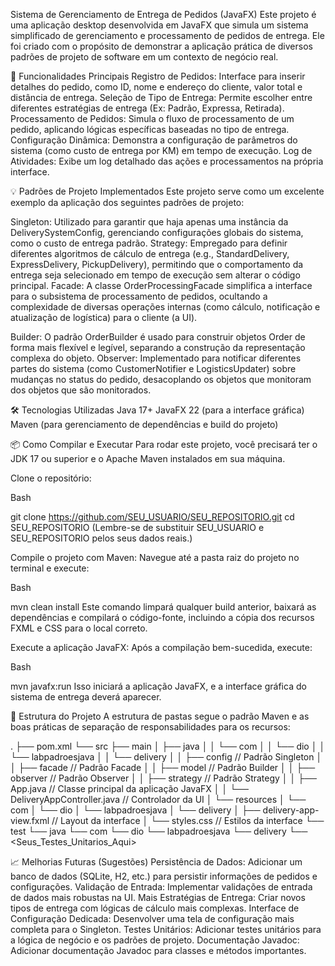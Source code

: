Sistema de Gerenciamento de Entrega de Pedidos (JavaFX)
Este projeto é uma aplicação desktop desenvolvida em JavaFX que simula um sistema simplificado de gerenciamento e processamento de pedidos de entrega. Ele foi criado com o propósito de demonstrar a aplicação prática de diversos padrões de projeto de software em um contexto de negócio real.

🚀 Funcionalidades Principais
Registro de Pedidos: Interface para inserir detalhes do pedido, como ID, nome e endereço do cliente, valor total e distância de entrega.
Seleção de Tipo de Entrega: Permite escolher entre diferentes estratégias de entrega (Ex: Padrão, Expressa, Retirada).
Processamento de Pedidos: Simula o fluxo de processamento de um pedido, aplicando lógicas específicas baseadas no tipo de entrega.
Configuração Dinâmica: Demonstra a configuração de parâmetros do sistema (como custo de entrega por KM) em tempo de execução.
Log de Atividades: Exibe um log detalhado das ações e processamentos na própria interface.

💡 Padrões de Projeto Implementados
Este projeto serve como um excelente exemplo da aplicação dos seguintes padrões de projeto:

Singleton: Utilizado para garantir que haja apenas uma instância da DeliverySystemConfig, gerenciando configurações globais do sistema, como o custo de entrega padrão.
Strategy: Empregado para definir diferentes algoritmos de cálculo de entrega (e.g., StandardDelivery, ExpressDelivery, PickupDelivery), permitindo que o comportamento da entrega seja selecionado em tempo de execução sem alterar o código principal.
Facade: A classe OrderProcessingFacade simplifica a interface para o subsistema de processamento de pedidos, ocultando a complexidade de diversas operações internas (como cálculo, notificação e atualização de logística) para o cliente (a UI).

Builder: O padrão OrderBuilder é usado para construir objetos Order de forma mais flexível e legível, separando a construção da representação complexa do objeto.
Observer: Implementado para notificar diferentes partes do sistema (como CustomerNotifier e LogisticsUpdater) sobre mudanças no status do pedido, desacoplando os objetos que monitoram dos objetos que são monitorados.

🛠️ Tecnologias Utilizadas
Java 17+
JavaFX 22 (para a interface gráfica)
Maven (para gerenciamento de dependências e build do projeto)

📦 Como Compilar e Executar
Para rodar este projeto, você precisará ter o JDK 17 ou superior e o Apache Maven instalados em sua máquina.

Clone o repositório:

Bash

git clone https://github.com/SEU_USUARIO/SEU_REPOSITORIO.git
cd SEU_REPOSITORIO
(Lembre-se de substituir SEU_USUARIO e SEU_REPOSITORIO pelos seus dados reais.)

Compile o projeto com Maven:
Navegue até a pasta raiz do projeto no terminal e execute:

Bash

mvn clean install
Este comando limpará qualquer build anterior, baixará as dependências e compilará o código-fonte, incluindo a cópia dos recursos FXML e CSS para o local correto.

Execute a aplicação JavaFX:
Após a compilação bem-sucedida, execute:

Bash

mvn javafx:run
Isso iniciará a aplicação JavaFX, e a interface gráfica do sistema de entrega deverá aparecer.

📂 Estrutura do Projeto
A estrutura de pastas segue o padrão Maven e as boas práticas de separação de responsabilidades para os recursos:

.
├── pom.xml
└── src
├── main
│ ├── java
│ │ └── com
│ │ └── dio
│ │ └── labpadroesjava
│ │ └── delivery
│ │ ├── config // Padrão Singleton
│ │ ├── facade // Padrão Facade
│ │ ├── model // Padrão Builder
│ │ ├── observer // Padrão Observer
│ │ ├── strategy // Padrão Strategy
│ │ ├── App.java // Classe principal da aplicação JavaFX
│ │ └── DeliveryAppController.java // Controlador da UI
│ └── resources
│ └── com
│ └── dio
│ └── labpadroesjava
│ └── delivery
│ ├── delivery-app-view.fxml // Layout da interface
│ └── styles.css // Estilos da interface
└── test
└── java
└── com
└── dio
└── labpadroesjava
└── delivery
└── <Seus_Testes_Unitarios_Aqui>

📈 Melhorias Futuras (Sugestões)
Persistência de Dados: Adicionar um banco de dados (SQLite, H2, etc.) para persistir informações de pedidos e configurações.
Validação de Entrada: Implementar validações de entrada de dados mais robustas na UI.
Mais Estratégias de Entrega: Criar novos tipos de entrega com lógicas de cálculo mais complexas.
Interface de Configuração Dedicada: Desenvolver uma tela de configuração mais completa para o Singleton.
Testes Unitários: Adicionar testes unitários para a lógica de negócio e os padrões de projeto.
Documentação Javadoc: Adicionar documentação Javadoc para classes e métodos importantes.

